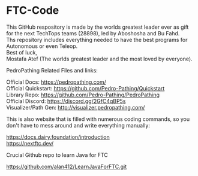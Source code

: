 # FTC-Code
This GitHub respository is made by the worlds greatest leader ever as gift for the next TechTops teams (28898), led by Aboshosha and Bu Fahd.<br/> 
Ths repository includes everything needed to have the best programs for Autonomous or even Teleop.<br/> 
Best of luck,<br/> 
Mostafa Atef (The worlds greatest leader and the most loved by everyone).

PedroPathing Related Files and links:<br/> 

  Official Docs: <https://pedropathing.com/><br/> 
  Official Quickstart: <https://github.com/Pedro-Pathing/Quickstart><br/> 
  Library Repo: <https://github.com/Pedro-Pathing/PedroPathing><br/> 
  Official Discord: <https://discord.gg/2GfC4qBP5s><br/> 
  Visualizer/Path Gen: <http://visualizer.pedropathing.com/><br/> 

This is also website that is filled with numerous coding commands, so you don't have to mess around and write everything manually:<br/> 

  https://docs.dairy.foundation/introduction<br/> 
  https://nextftc.dev/<br/>

Crucial Github repo to learn Java for FTC<br/>

  https://github.com/alan412/LearnJavaForFTC.git
